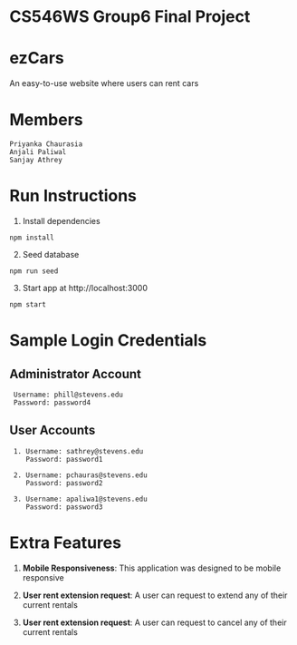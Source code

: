 # CS546WS Group6 Final Project 

# ezCars
An easy-to-use website where users can rent cars

# Members
```
Priyanka Chaurasia
Anjali Paliwal
Sanjay Athrey
```

# Run Instructions

1. Install dependencies
```
npm install
```
2. Seed database
```
npm run seed
```
3. Start app at http://localhost:3000
```
npm start
```
# Sample Login Credentials

## Administrator Account
```
 Username: phill@stevens.edu
 Password: password4
```

## User Accounts
```
 1. Username: sathrey@stevens.edu
    Password: password1

 2. Username: pchauras@stevens.edu
    Password: password2
    
 3. Username: apaliwa1@stevens.edu
    Password: password3
```
# Extra Features

1. **Mobile Responsiveness**: This application was designed to be mobile responsive

2. **User rent extension request**: A user can request to extend any of their current rentals

2. **User rent extension request**: A user can request to cancel any of their current rentals











